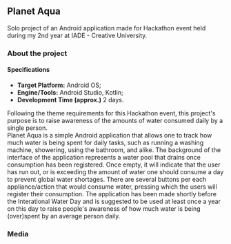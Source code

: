 ## Planet Aqua

Solo project of an Android application made for Hackathon event held during my 2nd year at IADE - Creative University.

### **About the project** 

#### **Specifications**

+ **Target Platform:** Android OS;
+ **Engine/Tools:** Android Studio, Kotlin;
+ **Development Time (approx.)** 2 days.

Following the theme requirements for this Hackathon event, this project's purpose is to raise awareness of the amounts of water consumed daily by a single person.  
Planet Aqua is a simple Android application that allows one to track how much water is being spent for daily tasks, such as running a washing machine, showering, using the bathroom, and alike. The background of the interface of the application represents a water pool that drains once consumption has been registered. Once empty, it will indicate that the user has run out, or is exceeding the amount of water one should consume a day to prevent global water shortages. There are several buttons per each appliance/action that would consume water, pressing which the users will register their consumption. The application has been made shortly before the Interational Water Day and is suggested to be used at least once a year on this day to raise people's awareness of how much water is being (over)spent by an average person daily.  

### **Media**



